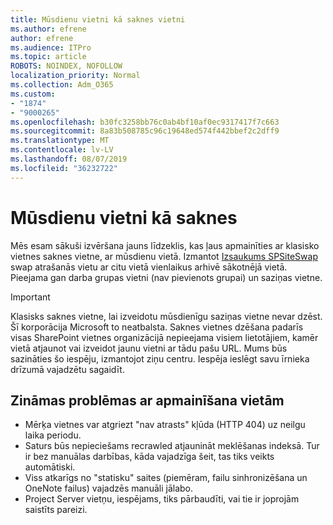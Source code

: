 ```yaml
---
title: Mūsdienu vietni kā saknes vietni
ms.author: efrene
author: efrene
ms.audience: ITPro
ms.topic: article
ROBOTS: NOINDEX, NOFOLLOW
localization_priority: Normal
ms.collection: Adm_O365
ms.custom:
- "1874"
- "9000265"
ms.openlocfilehash: b30fc3258bb76c0ab4bf10af0ec9317417f7c663
ms.sourcegitcommit: 8a83b508785c96c19648ed574f442bbef2c2dff9
ms.translationtype: MT
ms.contentlocale: lv-LV
ms.lasthandoff: 08/07/2019
ms.locfileid: "36232722"
---
```

# <a name="modern-site-as-root-site"></a>Mūsdienu vietni kā saknes

Mēs esam sākuši izvēršana jauns līdzeklis, kas ļaus apmainīties ar klasisko vietnes saknes vietne, ar mūsdienu vietā. Izmantot [Izsaukums SPSiteSwap](https://docs.microsoft.com/powershell/module/sharepoint-online/invoke-spositeswap?view=sharepoint-ps) swap atrašanās vietu ar citu vietā vienlaikus arhivē sākotnējā vietā. Pieejama gan darba grupas vietni (nav pievienots grupai) un saziņas vietne. 

>[!Important]
> Klasisks saknes vietne, lai izveidotu mūsdienīgu saziņas vietne nevar dzēst. Šī korporācija Microsoft to neatbalsta. Saknes vietnes dzēšana padarīs visas SharePoint vietnes organizācijā nepieejama visiem lietotājiem, kamēr vietā atjaunot vai izveidot jaunu vietni ar tādu pašu URL. Mums būs sazināties šo iespēju, izmantojot ziņu centru. Iespēja ieslēgt savu īrnieka drīzumā vajadzētu sagaidīt.

## <a name="known-issues-with-swapping-sites"></a>Zināmas problēmas ar apmainīšana vietām
- Mērķa vietnes var atgriezt "nav atrasts" kļūda (HTTP 404) uz neilgu laika periodu.
- Saturs būs nepieciešams recrawled atjaunināt meklēšanas indeksā. Tur ir bez manuālas darbības, kāda vajadzīga šeit, tas tiks veikts automātiski.
- Viss atkarīgs no "statisku" saites (piemēram, failu sinhronizēšana un OneNote failus) vajadzēs manuāli jālabo.
- Project Server vietņu, iespējams, tiks pārbaudīti, vai tie ir joprojām saistīts pareizi. 
